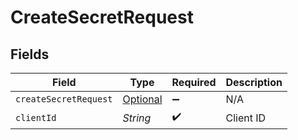 # CreateSecretRequest


## Fields

| Field                                                                       | Type                                                                        | Required                                                                    | Description                                                                 |
| --------------------------------------------------------------------------- | --------------------------------------------------------------------------- | --------------------------------------------------------------------------- | --------------------------------------------------------------------------- |
| `createSecretRequest`                                                       | [Optional<CreateSecretRequest>](../../models/shared/CreateSecretRequest.md) | :heavy_minus_sign:                                                          | N/A                                                                         |
| `clientId`                                                                  | *String*                                                                    | :heavy_check_mark:                                                          | Client ID                                                                   |